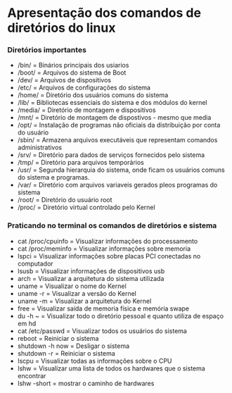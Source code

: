 # Apresentação dos comandos de diretórios do linux

### Diretórios importantes

- /bin/ = Binários principais dos usiarios
- /boot/ = Arquivos do sistema de Boot
- /dev/ = Arquivos de dispositivos
- /etc/ = Arquivos de configurações do sistema
- /home/ = Diretório dos usuários comuns do sistema
- /lib/ = Bibliotecas essenciais do sistema e dos módulos do kernel
- /media/ = Diretório de montagem e dispositivos
- /mnt/ = Diretório de montagem de dispostivos - mesmo que media
- /opt/ = Instalação de programas não oficiais da distribuição por conta do usuário
- /sbin/ = Armazena arquivos executáveis que representam comandos administrativos
- /srv/ = Diretório para dados de serviços fornecidos pelo sistema
- /tmp/ = Diretório para arquivos temporários
- /usr/ = Segunda hierarquia do sistema, onde ficam os usuários comuns do sistema e programas.
- /var/ = Diretório com arquivos variaveis gerados pleos programas do sistema
- /root/ = Diretório do usuário root
- /proc/ = Diretório virtual controlado pelo Kernel

### Praticando no terminal os comandos de diretórios e sistema

- cat /proc/cpuinfo = Visualizar informações do processamento
- cat /proc/meminfo = Visualizar informações sobre memoria
- lspci = Visualizar informações sobre placas PCI conectadas no computador
- lsusb = Visualizar informações de dispositivos usb
- arch = Visualizar a arquitetura do sistema utilizada
- uname = Visualizar o nome do Kernel
- uname -r = Visualizar a versão do Kernel
- uname -m = Visualizar a arquitetura do Kernel
- free = Visualizar saída de memoria física e memória swape
- du -h ~ = Visualizar todo o diretório pessoal e quanto utiliza de espaço em hd
- cat /etc/passwd = Visualizar todos os usuários do sistema
- reboot = Reiniciar o sistema
- shutdown -h now = Desligar o sistema
- shutdown -r = Reiniciar o sistema
- lscpu = Visualizar todas as informações sobre o CPU
- lshw = Visualizar uma lista de todos os hardwares que o sistema encontrar
- lshw -short = mostrar o caminho de hardwares

